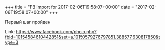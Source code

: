 +++
title = "FB import for 2017-02-06T19:58:07+00:00"
date = "2017-02-06T19:58:07+00:00"
+++

Первый шаг пройден

Link: <a href="https://www.facebook.com/photo.php?fbid=10154584610442851&set=a.10150579276797851.388577.630817850&type=3">https://www.facebook.com/photo.php?fbid=10154584610442851&set=a.10150579276797851.388577.630817850&type=3</a>

